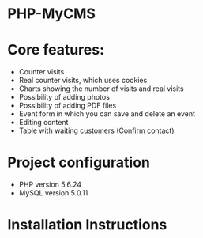 # PHP-MyCMS

Core features:
========================

- Counter visits
- Real counter visits, which uses cookies
- Charts showing the number of visits and real visits
- Possibility of adding photos
- Possibility of adding PDF files
- Event form in which you can save and delete an event
- Editing content
- Table with waiting customers (Confirm contact)


Project configuration
========================

- PHP version 5.6.24
- MySQL version 5.0.11


Installation Instructions
========================


